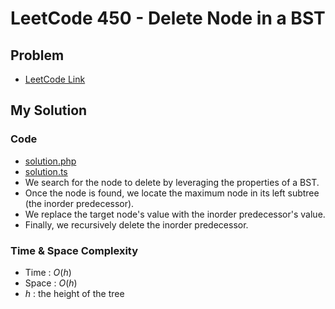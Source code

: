 # LeetCode 450 - Delete Node in a BST

## Problem  
- [LeetCode Link](https://leetcode.com/problems/delete-node-in-a-bst/)

## My Solution

### Code
- [solution.php](./solution.php)
- [solution.ts](./solution.ts)
- We search for the node to delete by leveraging the properties of a BST.
- Once the node is found, we locate the maximum node in its left subtree (the inorder predecessor).
- We replace the target node's value with the inorder predecessor's value.
- Finally, we recursively delete the inorder predecessor.

### Time & Space Complexity
- Time  : $O(h)$
- Space : $O(h)$
- $h$ : the height of the tree